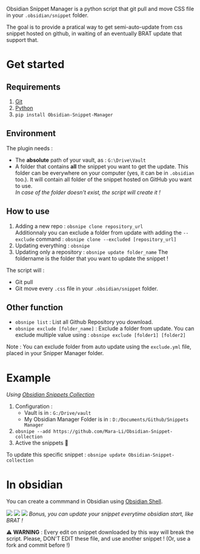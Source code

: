 Obsidian Snippet Manager is a python script that git pull and move CSS file in your `.obsidian/snippet` folder.

The goal is to provide a pratical way to get semi-auto-update from css snippet hosted on github, in waiting of an eventually BRAT update that support that.

# Get started
## Requirements
1. [Git](https://git-scm.com/downloads)
2. [Python](https://www.python.org/downloads/)
3. `pip install Obsidian-Snippet-Manager`

## Environment
The plugin needs :
- The **absolute** path of your vault, as : `G:\Drive\Vault`
- A folder that contains **all** the snippet you want to get the update.
This folder can be everywhere on your computer (yes, it can be in `.obsidian` too.). It will contain all folder of the snippet hosted on GitHub you want to use.  
    _In case of the folder doesn't exist, the script will create it !_

## How to use
1. Adding a new repo : `obsnipe clone repository_url`  
    Additionnaly you can exclude a folder from update with adding the `--exclude` command : `obsnipe clone --excluded [repository_url]`
2. Updating everything : `obsnipe`
3. Updating only a repository : `obsnipe update folder_name` 
    The foldername is the folder that you want to update the snippet !

The script will :
- Git pull 
- Git move every `.css` file in your `.obsidian/snippet` folder. 

## Other function
- `obsnipe list` : List all Github Repository you download.
- `obsnipe exclude [folder_name]` : Exclude a folder from update. You can exclude multiple value using : `obsnipe exclude [folder1] [folder2]`

Note : You can exclude folder from auto update using the `exclude.yml` file, placed in your Snipper Manager folder. 

# Example 
*Using [Obsidian Snippets Collection](https://github.com/Mara-Li/Obsidian-Snippet-collection)*
1. Configuration : 
    - Vault is in : `G:/Drive/vault`
    - My Obsidian Manager Folder is in : `D:/Documents/Github/Snippets Manager`
2. `obsnipe --add https://github.com/Mara-Li/Obsidian-Snippet-collection`
3. Active the snippets 🎉

To update this specific snippet : `obsnipe update Obsidian-Snippet-collection`

# In obsidian 

You can create a commmand in Obsidian using [Obsidian Shell](https://github.com/Taitava/obsidian-shellcommands).

![](screenshot/shell_config1.png)
![](screenshot/shell_config2.png)
![](screenshot/shell_config3.png)
*Bonus, you can update your snippet everytime obsidian start, like BRAT !*

⚠️ **WARNING** : Every edit on snippet downloaded by this way will break the script. Please, DON'T EDIT these file, and use another snippet ! (Or, use a fork and commit before !)
